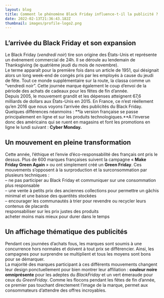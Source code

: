 ```yaml
---
layout: blog
title: Comment le phénomène Black Friday influence-t-il la publicité ?
date: 2022-02-13T21:36:43.182Z
thumbnail: images/profile-logo2.png
---
```

<!--StartFragment-->

## L’arrivée du Black Friday et son expansion

Le Black Friday (*vendredi noir*) tire son origine des États-Unis et représente un événement commercial de 24h. Il se déroule au lendemain de Thanksgiving (le quatrième jeudi du mois de novembre).\
Le terme apparaît pour la première fois dans un article de 1951, qui désignait alors un long week-end de congés pris par les employés à cause du jeudi de fête. Tout ce monde supplémentaire sur la route, la classa comme un “vendredi noir”. Cette journée marque également le coup d’envoi de la période des achats de cadeaux pour les fêtes de fin d’année.\
Depuis 2005, le mouvement grandit et les dépenses atteignent 67,6 milliards de dollars aux États-Unis en 2015. En France, ce n’est réellement qu’en 2016 que nous voyons l’arrivée des publicités du Black Friday. Quelques différences néanmoins : **la version française se passe principalement en ligne et sur les produits technologiques.**A l’inverse donc des américains qui se ruent en magasins et font les promotions en ligne le lundi suivant : **Cyber Monday.**

## Un mouvement en pleine transformation

Cette année, l’éthique et l’envie d’éco-responsabilité des français ont pris le dessus. Plus de 600 marques françaises suivent la campagne « **Make Friday Green Again** » ou ont simplement créé un **Green Friday**. Ces mouvements s’opposent à la surproduction et la surconsommation par plusieurs techniques :\
– ne pas participer au Black Friday et communiquer sur une consommation plus responsable\
– une vente à petits prix des anciennes collections pour permettre un gâchis minimal et une baisse des quantités stockées\
– encourager les communautés à trier pour revendre ou recycler leurs contenus de placards\
responsabiliser sur les prix justes des produits\
acheter moins mais mieux pour durer dans le temps

## Un affichage thématique des publicités

Pendant ces journées d’achats fous, les marques sont soumis à une concurrence hors normales et doivent à tout prix se différencier. Ainsi, les campagnes pour surprendre se multiplient et tous les moyens sont bons pour se démarquer.\
La majorité des marques participant à ces différents mouvements changent leur design ponctuellement pour bien montrer leur affiliation : **couleur noire omniprésente** pour les adeptes du *BlackFriday* et un vert émeraude pour ceux du *GreenFriday*. Comme les flocons pendant les fêtes de fin d’année, ce premier pas touchant directement l’image de la marque, permet aux consommateurs d’attendre des offres incroyables.

<!--EndFragment-->